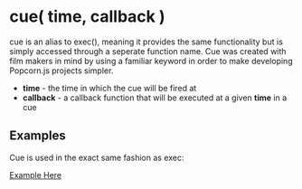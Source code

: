 cue( time, callback )
=====================

cue is an alias to exec(), meaning it provides the same functionality but is simply accessed through a seperate function name.  Cue was created with film makers in mind by using a familiar keyword in order to make developing Popcorn.js projects simpler.

* **time** - the time in which the cue will be fired at
* **callback** - a callback function that will be executed at a given **time** in a cue

Examples
--------------------

Cue is used in the exact same fashion as exec:

[Example Here](http://jsfiddle.net/rQfkB/)
